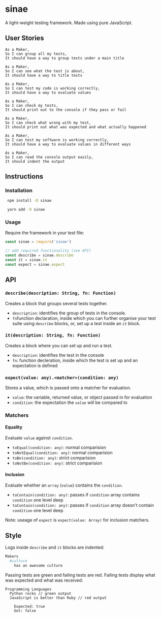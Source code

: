# sinae

A light-weight testing framework. Made using pure JavaScript.

## User Stories

```
As a Maker,
So I can group all my tests,
It should have a way to group tests under a main title

As a Maker,
So I can see what the test is about,
It should have a way to title tests

As a Maker,
So I can test my code is working correctly,
It should have a way to evaluate values

As a Maker,
So I can check my tests,
It should print out to the console if they pass or fail

As a Maker,
So I can check what wrong with my test,
It should print out what was expected and what actually happened

As a Maker,
So I can test my software is working correctly,
It should have a way to evaluate values in different ways

As a Maker,
So I can read the console output easily,
It should indent the output
```

## Instructions

### Installation

```bash
 npm install -D sinae
```

```bash
 yarn add -D sinae
```

### Usage

Require the framework in your test file:

```javascript
const sinae = require('sinae')

// add required functionality (see API)
const describe = sinae.describe
const it = sinae.it
const expect = sinae.expect
```

## API

### `describe(description: String, fn: Function)`

Creates a block that groups several tests together.

- `description`: identifies the group of tests in the console.
- `fn`function declaration, inside which you can further organise your test suite using `describe` blocks, or, set up a test inside an `it` block.

### `it(description: String, fn: Function)`

Creates a block where you can set up and run a test.

- `description`: identifies the test in the console
- `fn`: function decleration, inside which the test is set up and an expectation is defined

### `expect(value: any).<matcher>(condition: any)`

Stores a value, which is passed onto a matcher for evaluation.

- `value`: the variable, returned value, or object passed in for evaluation
- `condition`: the expectation the `value` will be compared to 

### Matchers

#### Equality

Evaluate `value` against `condition`.

- `toEqual(condition: any)`: normal comparision
- `toNotEqual(condition: any)`: normal comparision
- `toBe(condition: any)`: strict comparision
- `toNotBe(condition: any)`: strict comparision

#### Inclusion

Evaluate whether an `array` (`value`) contains the `condition`.

- `toContain(condition: any)`: passes if `condition` array contains `condition` one level deep
- `toContain(condition: any)`: passes if `condition` array doesn't contain `condition` one level deep

Note: useage of `expect` is `expect(value: Array)` for inclusion matchers.

## Style

Logs inside `describe` and `it` blocks are indented:

```bash
Makers
  #culture
    has an awesome culture
```

Passing tests are green and failing tests are red. Failing tests display what was expected and what was received:

```
Programming Languages
  Python rocks // green output
  JavaScript is better than Ruby // red output
    
    Expected: true
    Got: false
    
```

